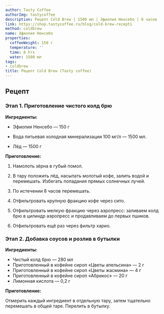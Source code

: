 ```yaml
---
author: Tasty Coffee
authorImg: tastycoffee
description: Рецепт Cold Brew | 1500 мл | Эфиопия Ненсебо | 8 часов
link: https://shop.tastycoffee.ru/blog/cold-brew-recepti
method: coldbrew
name: Эфиопия Ненсебо
properties:
  coffeeWeight: 150 г
  temperature: ''
  time: 8 hrs
  water: 1500 мл
tags:
- coldbrew
title: Рецепт Cold Brew (Tasty coffee)
---
```


## Рецепт

### Этап 1. Приготовление чистого колд брю
__Ингредиенты:__

- Эфиопия Ненсебо — 150 г

- Вода питьевая холодная минерализации 100 мг/л — 1500 мл.

- Лёд — 1500 г

__Приготовление:__

1. Намолоть зёрна в губый помол.

2. В тару положить лёд, насыпать молотый кофе, залить водой и перемешать. Избегать попадания прямых солнечных лучей.

3. По истечении 8 часов перемешать.

4. Отфильтровать крупную фракцию кофе через сито.

5. Отфильтровать мелкую фракцию через аэропресс: заливаем колд брю в цилиндр аэропресс и продавливаем до первых пшиков.

6. Отфильтровать ещё раз через фильтр харио.


### Этап 2. Добавка соусов и розлив в бутылки
__Ингредиенты:__

- Чистый колд брю — 280 мл
- Приготовленный в кофейне сироп «Цветы апельсина» — 2 г
- Приготовленный в кофейне сироп «Цветы жасмина» — 4 г
- Приготовленный в кофейне сироп «Абрикос» — 20 г
- Лимонная кислота — 0,2 г

__Приготовление:__

Отмерить каждый ингредиент в отдельную тару, затем тщательно перемешать в общей таре. Перелить в бутылку.
<br/>
